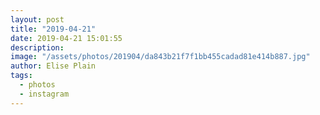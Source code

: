 ```yaml
---
layout: post
title: "2019-04-21"
date: 2019-04-21 15:01:55
description: 
image: "/assets/photos/201904/da843b21f7f1bb455cadad81e414b887.jpg"
author: Elise Plain
tags: 
  - photos
  - instagram
---
```



<p></p>
